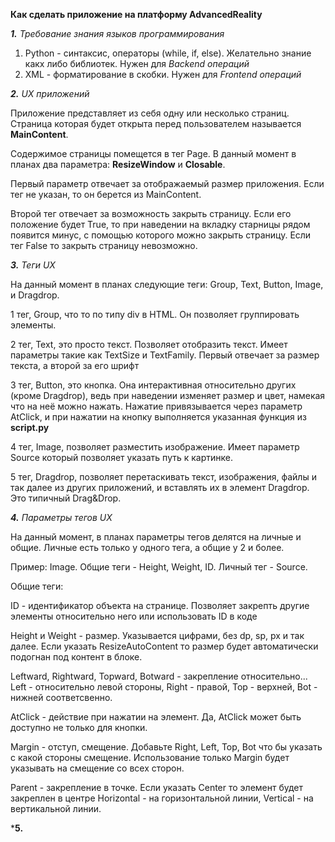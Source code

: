 **Как сделать приложение на платформу AdvancedReality**



***1.** Требование знания языков программирования*

1) Python - синтаксис, операторы (while, if, else). Желательно знание какх либо библиотек. Нужен для *Backend операций*
2) XML - форматирование в скобки. Нужен для *Frontend операций*



***2.** UX приложений*

Приложение представляет из себя одну или несколько страниц. Страница которая будет открыта перед пользователем называется **MainContent**.

Содержимое страницы помещется в тег Page. В данный момент в планах два параметра: **ResizeWindow** и **Closable**.

Первый параметр отвечает за отображаемый размер приложения. Если тег не указан, то он берется из MainContent.

Второй тег отвечает за возможность закрыть страницу. Если его положение будет True, то при наведении на вкладку старницы рядом появится минус, с помощью которого можно закрыть страницу.
Если тег False то закрыть страницу невозможно.



***3.** Теги UX*

На данный момент в планах следующие теги: Group, Text, Button, Image, и Dragdrop.

1 тег, Group, что то по типу div в HTML. Он позволяет группировать элементы.

2 тег, Text, это просто текст. Позволяет отобразить текст. Имеет параметры такие как TextSize и TextFamily. Первый отвечает за размер текста, а второй за его шрифт

3 тег, Button, это кнопка. Она интерактивная относительно других (кроме Dragdrop), ведь при наведении изменяет размер и цвет, намекая что на неё можно нажать.
Нажатие привязывается через параметр AtClick, и при нажатии на кнопку выполняется указанная функция из **script.py**

4 тег, Image, позволяет разместить изображение. Имеет параметр Source который позволяет указать путь к картинке.

5 тег, Dragdrop, позволяет перетаскивать текст, изображения, файлы и так далее из других приложений, и вставлять их в элемент Dragdrop.
Это типичный Drag&Drop.



***4.** Параметры тегов UX*

На данный момент, в планах параметры тегов делятся на личные и общие. Личные есть только у одного тега, а общие у 2 и более.

Пример: Image. Общие теги - Height, Weight, ID. Личный тег - Source.

Общие теги:

ID - идентификатор объекта на странице. Позволяет закрепть другие элементы относительно него или использовать ID в коде

Height и Weight - размер. Указывается цифрами, без dp, sp, px и так далее.
Если указать ResizeAutoContent то размер будет автоматически подогнан под контент в блоке.

Leftward, Rightward, Topward, Botward - закрепление относительно...
Left - относительно левой стороны, Right - правой, Top - верхней, Bot - нижней соответсвенно.

AtClick - действие при нажатии на элемент. Да, AtClick может быть доступно не только для кнопки.

Margin - отступ, смещение. Добавьте Right, Left, Top, Bot что бы указать с какой стороны смещение.
Использование только Margin будет указывать на смещение со всех сторон.

Parent - закрепление в точке. Если указать Center то элемент будет закреплен в центре
Horizontal - на горизонтальной линии, Vertical - на вертикальной линии.




***5.** 
